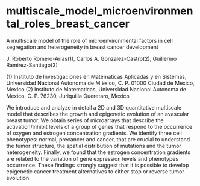 # multiscale_model_microenvironmental_roles_breast_cancer
A multiscale model of the role of microenvironmental factors in cell segregation and heterogeneity in breast cancer development

J. Roberto Romero-Arias(1), Carlos A. Gonzalez-Castro(2), Guillermo Ramirez-Santiago(2)

(1) Instituto de Investigaciones en Matematicas Aplicadas y en Sistemas, Universidad Nacional Autonoma de M ́exico, C. P. 01000 Ciudad de Mexico, Mexico
(2) Instituto de Matematicas, Universidad Nacional Autonoma de Mexico, C. P. 76230, Juriquilla Queretaro, Mexico

We introduce and analyze in detail a 2D and 3D quantitative multiscale model that describes the growth and epigenetic evolution of an avascular breast tumor. We obtain series of microarrays that describe the activation/inhibit levels of a group of genes that respond to the occurrence of oxygen and estrogen concentration gradients. We identify three cell phenotypes: normal, precancer and cancer, that are crucial to understand the tumor structure, the spatial distribution of mutations and the tumor heterogeneity. Finally, we found that the estrogen concentration gradients are related to the variation of gene expression levels and phenotypes occurrence. These findings strongly suggest that it is possible to develop epigenetic cancer treatment alternatives to either stop or reverse tumor evolution.
